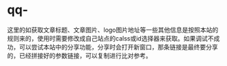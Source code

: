 # qq-
这里的如获取文章标题、文章图片、logo图片地址等一些其他信息是按照本站的规则来的，使用时需要修改成自己站点的calss或id选择器来获取。如果调试不成功，可以尝试本站中的分享功能，分享时会打开新窗口，那条链接是最终要分享的，已经拼接好的参数链接，可以复制进行比对参考。
